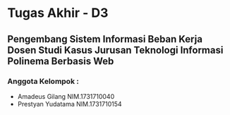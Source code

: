 # Tugas Akhir - D3

## Pengembang Sistem Informasi Beban Kerja Dosen Studi Kasus Jurusan Teknologi Informasi Polinema Berbasis Web
### Anggota Kelompok : ###
* Amadeus Gilang NIM.1731710040
* Prestyan Yudatama NIM.1731710154
